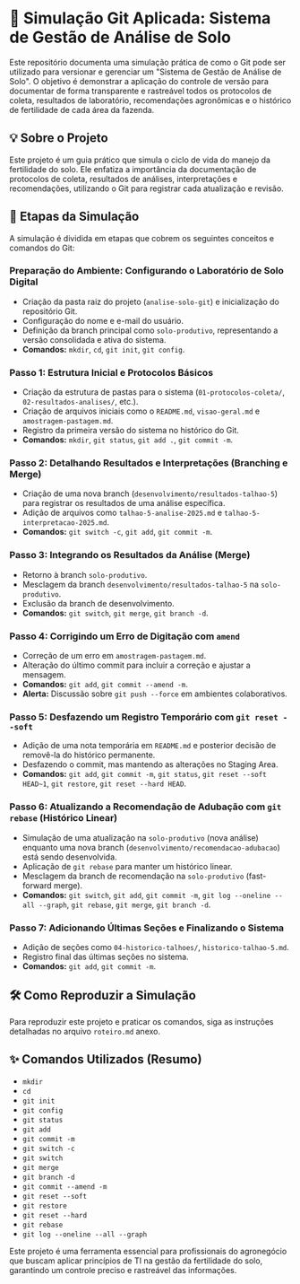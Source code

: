 # 🌱 Simulação Git Aplicada: Sistema de Gestão de Análise de Solo

Este repositório documenta uma simulação prática de como o Git pode ser utilizado para versionar e gerenciar um "Sistema de Gestão de Análise de Solo". O objetivo é demonstrar a aplicação do controle de versão para documentar de forma transparente e rastreável todos os protocolos de coleta, resultados de laboratório, recomendações agronômicas e o histórico de fertilidade de cada área da fazenda.

## 💡 Sobre o Projeto

Este projeto é um guia prático que simula o ciclo de vida do manejo da fertilidade do solo. Ele enfatiza a importância da documentação de protocolos de coleta, resultados de análises, interpretações e recomendações, utilizando o Git para registrar cada atualização e revisão.

## 🎯 Etapas da Simulação

A simulação é dividida em etapas que cobrem os seguintes conceitos e comandos do Git:

### Preparação do Ambiente: Configurando o Laboratório de Solo Digital

- Criação da pasta raiz do projeto (`analise-solo-git`) e inicialização do repositório Git.
- Configuração do nome e e-mail do usuário.
- Definição da branch principal como `solo-produtivo`, representando a versão consolidada e ativa do sistema.
- **Comandos:** `mkdir`, `cd`, `git init`, `git config`.

### Passo 1: Estrutura Inicial e Protocolos Básicos

- Criação da estrutura de pastas para o sistema (`01-protocolos-coleta/`, `02-resultados-analises/`, etc.).
- Criação de arquivos iniciais como o `README.md`, `visao-geral.md` e `amostragem-pastagem.md`.
- Registro da primeira versão do sistema no histórico do Git.
- **Comandos:** `mkdir`, `git status`, `git add .`, `git commit -m`.

### Passo 2: Detalhando Resultados e Interpretações (Branching e Merge)

- Criação de uma nova branch (`desenvolvimento/resultados-talhao-5`) para registrar os resultados de uma análise específica.
- Adição de arquivos como `talhao-5-analise-2025.md` e `talhao-5-interpretacao-2025.md`.
- **Comandos:** `git switch -c`, `git add`, `git commit -m`.

### Passo 3: Integrando os Resultados da Análise (Merge)

- Retorno à branch `solo-produtivo`.
- Mesclagem da branch `desenvolvimento/resultados-talhao-5` na `solo-produtivo`.
- Exclusão da branch de desenvolvimento.
- **Comandos:** `git switch`, `git merge`, `git branch -d`.

### Passo 4: Corrigindo um Erro de Digitação com `amend`

- Correção de um erro em `amostragem-pastagem.md`.
- Alteração do último commit para incluir a correção e ajustar a mensagem.
- **Comandos:** `git add`, `git commit --amend -m`.
- **Alerta:** Discussão sobre `git push --force` em ambientes colaborativos.

### Passo 5: Desfazendo um Registro Temporário com `git reset --soft`

- Adição de uma nota temporária em `README.md` e posterior decisão de removê-la do histórico permanente.
- Desfazendo o commit, mas mantendo as alterações no Staging Area.
- **Comandos:** `git add`, `git commit -m`, `git status`, `git reset --soft HEAD~1`, `git restore`, `git reset --hard HEAD`.

### Passo 6: Atualizando a Recomendação de Adubação com `git rebase` (Histórico Linear)

- Simulação de uma atualização na `solo-produtivo` (nova análise) enquanto uma nova branch (`desenvolvimento/recomendacao-adubacao`) está sendo desenvolvida.
- Aplicação de `git rebase` para manter um histórico linear.
- Mesclagem da branch de recomendação na `solo-produtivo` (fast-forward merge).
- **Comandos:** `git switch`, `git add`, `git commit -m`, `git log --oneline --all --graph`, `git rebase`, `git merge`, `git branch -d`.

### Passo 7: Adicionando Últimas Seções e Finalizando o Sistema

- Adição de seções como `04-historico-talhoes/`, `historico-talhao-5.md`.
- Registro final das últimas seções no sistema.
- **Comandos:** `git add`, `git commit -m`.

## 🛠️ Como Reproduzir a Simulação

Para reproduzir este projeto e praticar os comandos, siga as instruções detalhadas no arquivo `roteiro.md` anexo.

## ✨ Comandos Utilizados (Resumo)

- `mkdir`
- `cd`
- `git init`
- `git config`
- `git status`
- `git add`
- `git commit -m`
- `git switch -c`
- `git switch`
- `git merge`
- `git branch -d`
- `git commit --amend -m`
- `git reset --soft`
- `git restore`
- `git reset --hard`
- `git rebase`
- `git log --oneline --all --graph`

Este projeto é uma ferramenta essencial para profissionais do agronegócio que buscam aplicar princípios de TI na gestão da fertilidade do solo, garantindo um controle preciso e rastreável das informações.